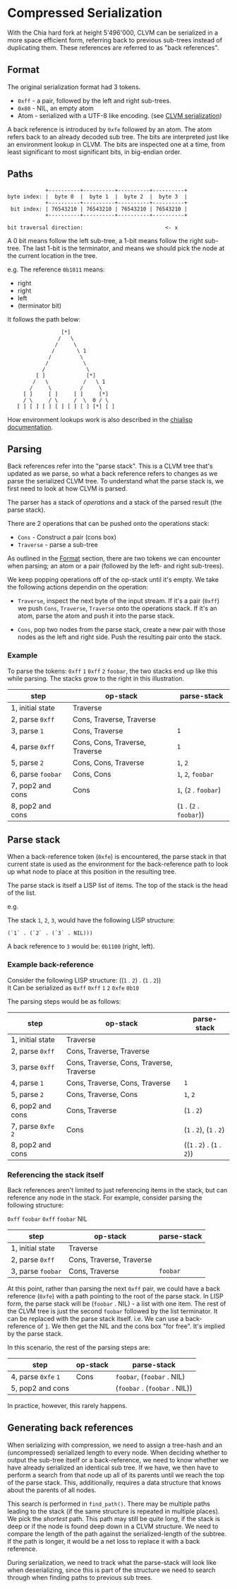 # Compressed Serialization

With the Chia hard fork at height 5'496'000, CLVM can be serialized in a more
space efficient form, referring back to previous sub-trees instead of
duplicating them. These references are referred to as "back references".

## Format

The original serialization format had 3 tokens.

- `0xff` - a pair, followed by the left and right sub-trees.
- `0x80` - NIL, an empty atom
- Atom - serialized with a UTF-8 like encoding. (see [CLVM serialization](https://chialisp.com/clvm/#serialization))

A back reference is introduced by `0xfe` followed by an atom. The atom refers
back to an already decoded sub tree. The bits are interpreted just like an
environment lookup in CLVM. The bits are inspected one at a time, from least
significant to most significant bits, in big-endian order.

## Paths

```
            +----------+----------+----------+----------+
byte index: |  byte 0  |  byte 1  |  byte 2  |  byte 3  |
            +----------+----------+----------+----------+
 bit index: | 76543210 | 76543210 | 76543210 | 76543210 |
            +----------+----------+----------+----------+

bit traversal direction:                          <- x
```

A 0 bit means follow the left sub-tree, a 1-bit means follow the right sub-tree.
The last 1-bit is the terminator, and means we should pick the node at the
current location in the tree.

e.g. The reference `0b1011` means:

- right
- right
- left
- (terminator bit)

It follows the path below:

```
                 [*]
                /   \
               /     \
              /       \ 1
             /         \
            /           \
           /             \
         [ ]             [*]
        /   \           /   \ 1
       /     \         /     \
     [ ]     [ ]     [ ]     [*]
     / \     / \     /  \  0 / \
   [ ] [ ] [ ] [ ] [ ] [ ] [*] [ ]
```

How environment lookups work is also described in the
[chialisp documentation](https://chialisp.com/clvm/#environment).

## Parsing

Back references refer into the "parse stack". This is a CLVM tree that's updated
as we parse, so what a back reference refers to changes as we parse the
serialized CLVM tree. To understand what the parse stack is, we first need to
look at how CLVM is parsed.

The parser has a stack of _operations_ and a stack of the parsed result (the
parse stack).

There are 2 operations that can be pushed onto the operations stack:

- `Cons` - Construct a pair (cons box)
- `Traverse` - parse a sub-tree

As outlined in the [Format](#Format) section, there are two tokens we can
encounter when parsing; an atom or a pair (followed by the left- and right
sub-trees).

We keep popping operations off of the op-stack until it's empty. We take the
following actions dependin on the operation:

- `Traverse`, inspect the next byte of the input stream. If it's a pair (`0xff`)
  we push `Cons`, `Traverse`, `Traverse` onto the operations stack. If it's an
  atom, parse the atom and push it into the parse stack.

- `Cons`, pop two nodes from the parse stack, create a new pair with those nodes
  as the left and right side. Push the resulting pair onto the stack.

### Example

To parse the tokens: `0xff` `1` `0xff` `2` `foobar`, the two stacks end up like
this while parsing. The stacks grow to the right in this illustration.

| step              | op-stack                       | parse-stack              |
| ----------------- | ------------------------------ | ------------------------ |
| 1, initial state  | Traverse                       |                          |
| 2, parse `0xff`   | Cons, Traverse, Traverse       |                          |
| 3, parse `1`      | Cons, Traverse                 | `1`                      |
| 4, parse `0xff`   | Cons, Cons, Traverse, Traverse | `1`                      |
| 5, parse `2`      | Cons, Cons, Traverse           | `1`, `2`                 |
| 6, parse `foobar` | Cons, Cons                     | `1`, `2`, `foobar`       |
| 7, pop2 and cons  | Cons                           | `1`, (`2` . `foobar`)    |
| 8, pop2 and cons  |                                | (`1` . (`2` . `foobar`)) |

## Parse stack

When a back-reference token (`0xfe`) is encountered, the parse stack in that
current state is used as the environment for the back-reference path to look up
what node to place at this position in the resulting tree.

The parse stack is itself a LISP list of items. The top of the stack is the head
of the list.

e.g.

The stack `1`, `2`, `3`, would have the following LISP structure:

```
(`1` . (`2` . (`3` . NIL)))
```

A back reference to `3` would be: `0b1100` (right, left).

### Example back-reference

Consider the following LISP structure: ((`1` . `2`) . (`1` . `2`))  
It Can be serialized as `0xff` `0xff` `1` `2` `0xfe` `0b10`

The parsing steps would be as follows:

| step                | op-stack                                 | parse-stack                 |
| ------------------- | ---------------------------------------- | --------------------------- |
| 1, initial state    | Traverse                                 |                             |
| 2, parse `0xff`     | Cons, Traverse, Traverse                 |                             |
| 3, parse `0xff`     | Cons, Traverse, Cons, Traverse, Traverse |                             |
| 4, parse `1`        | Cons, Traverse, Cons, Traverse           | `1`                         |
| 5, parse `2`        | Cons, Traverse, Cons                     | `1`, `2`                    |
| 6, pop2 and cons    | Cons, Traverse                           | (`1` . `2`)                 |
| 7, parse `0xfe` `2` | Cons                                     | (`1` . `2`), (`1` . `2`)    |
| 8, pop2 and cons    |                                          | ((`1` . `2`) . (`1` . `2`)) |

### Referencing the stack itself

Back references aren't limited to just referencing items in the stack, but can
reference any node in the stack. For example, consider parsing the following
structure:

`0xff` `foobar` `0xff` `foobar` NIL

| step              | op-stack                 | parse-stack |
| ----------------- | ------------------------ | ----------- |
| 1, initial state  | Traverse                 |             |
| 2, parse `0xff`   | Cons, Traverse, Traverse |             |
| 3, parse `foobar` | Cons, Traverse           | `foobar`    |

At this point, rather than parsing the next `0xff` pair, we could have a back
reference (`0xfe`) with a path pointing to the root of the parse stack. In LISP
form, the parse stack will be (`foobar` . NIL) - a list with one item. The rest
of the CLVM tree is just the second `foobar` followed by the list terminator. It
can be replaced with the parse stack itself. i.e. We can use a back-reference of
`1`. We then get the NIL and the cons box "for free". It's implied by the parse
stack.

In this scenario, the rest of the parsing steps are:

| step                | op-stack | parse-stack                   |
| ------------------- | -------- | ----------------------------- |
| 4, parse `0xfe` `1` | Cons     | `foobar`, (`foobar` . NIL)    |
| 5, pop2 and cons    |          | (`foobar` . (`foobar` . NIL)) |

In practice, however, this rarely happens.

## Generating back references

When serializing with compression, we need to assign a tree-hash and an
(uncompressed) serialized length to every node. When deciding whether to output
the sub-tree itself or a back-reference, we need to know whether we have already
serialized an identical sub tree. If we have, we then have to perform a search
from that node up all of its parents until we reach the top of the parse stack.
This, additionally, requires a data structure that knows about the parents of
all nodes.

This search is performed in `find_path()`. There may be multiple paths leading
to the stack (if the same structure is repeated in multiple places). We pick the
_shortest_ path. This path may still be quite long, if the stack is deep or if
the node is found deep down in a CLVM structure. We need to compare the length
of the path against the serialized-length of the subtree. If the path is longer,
it would be a net loss to replace it with a back reference.

During serialization, we need to track what the parse-stack will look like when
deserializing, since this is part of the structure we need to search through
when finding paths to previous sub trees.
